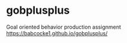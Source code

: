 # gobplusplus
Goal oriented behavior production assignment
https://babcocke1.github.io/gobplusplus/
